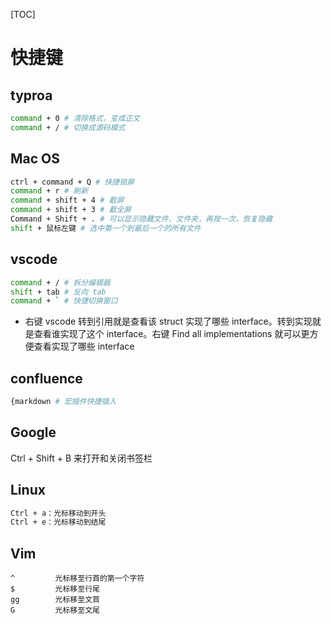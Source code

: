 [TOC]

# 快捷键

## typroa

```bash
command + 0 # 清除格式，变成正文
command + / # 切换成源码模式
```

## Mac OS

```bash
ctrl + command + Q # 快捷锁屏
command + r # 刷新
command + shift + 4 # 截屏 
command + shift + 3 # 截全屏 
Command + Shift + . # 可以显示隐藏文件、文件夹，再按一次，恢复隐藏
shift + 鼠标左键 # 选中第一个到最后一个的所有文件
```

## vscode

```bash
command + / # 拆分编辑器
shift + tab # 反向 tab
command + ` # 快捷切换窗口
```

- 右键 vscode 转到引用就是查看该 struct 实现了哪些 interface。转到实现就是查看谁实现了这个 interface。右键 Find all implementations 就可以更方便查看实现了哪些 interface

## confluence

```bash
{markdown # 宏插件快捷插入
```

## Google

Ctrl + Shift + B 来打开和关闭书签栏

## Linux

```bash
Ctrl + a：光标移动到开头
Ctrl + e：光标移动到结尾
```

## Vim

```
^         光标移至行首的第一个字符
$         光标移至行尾
gg        光标移至文首
G         光标移至文尾
```

